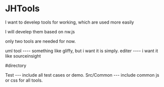 # JHTools
I want to develep tools for working, which are used more easily

I will develep them based on nw.js

only two tools are needed for now.

uml tool ---- something like gliffy, but i want it is simply.
editer   ---- i want it like sourceinsight


#directory

Test   --- include all test cases or demo.
Src/Common --- include common js or css for all tools.
